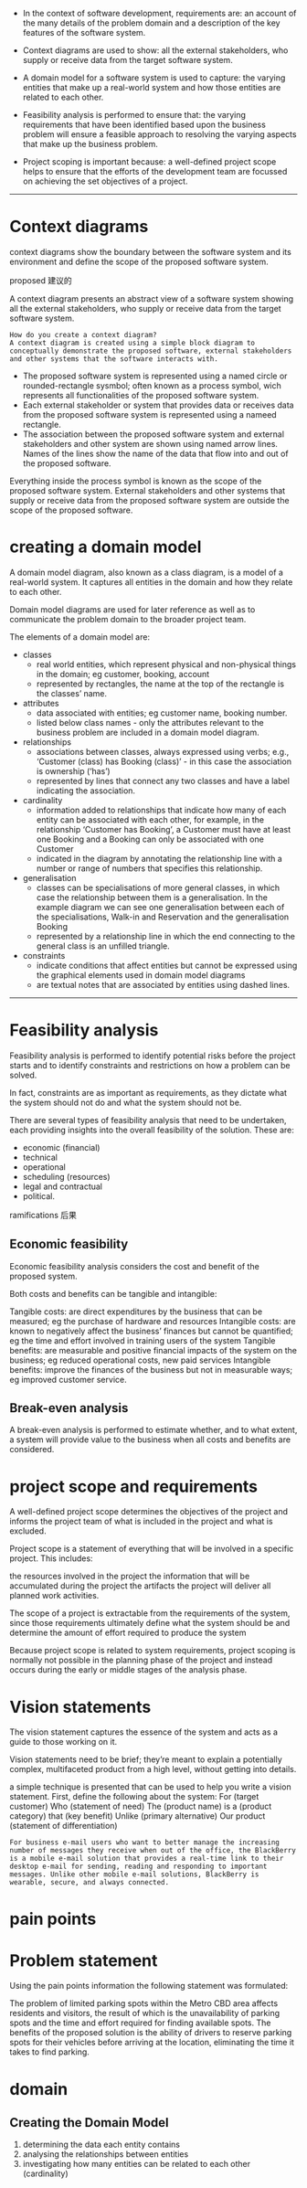 - In the context of software development, requirements are:
  an account of the many details of the problem domain and a description of the key features of the software system.

- Context diagrams are used to show:
  all the external stakeholders, who supply or receive data from the target software system.

- A domain model for a software system is used to capture:
  the varying entities that make up a real-world system and how those entities are related to each other.

- Feasibility analysis is performed to ensure that:
  the varying requirements that have been identified based upon the business problem will ensure a feasible approach to resolving the varying aspects that make up the business problem.

- Project scoping is important because:
  a well-defined project scope helps to ensure that the efforts of the development team are focussed on achieving the set objectives of a project.

---
# Context diagrams
context diagrams show the boundary between the software system and its environment and define the scope of the proposed software system.

proposed 建议的

A context diagram presents an abstract view of a software system showing all the external stakeholders, who supply or receive data from the target software system.

~~~
How do you create a context diagram?
A context diagram is created using a simple block diagram to conceptually demonstrate the proposed software, external stakeholders and other systems that the software interacts with.
~~~
- The proposed software system is represented using a named circle or rounded-rectangle sysmbol; often known as a process symbol, wich represents all functionalities of the proposed software system.
- Each external stakeholder or system that provides data or receives data from the proposed software system is represented using a nameed rectangle.
- The association between the proposed software system and external stakeholders and other system are shown using named arrow lines. Names of the lines show the name of the data that flow into and out of the proposed software.

Everything inside the process symbol is known as the scope of the proposed software system.
External stakeholders and other systems that supply or receive data from the proposed software system are outside the scope of the proposed software.

# creating a domain model
A domain model diagram, also known as a class diagram, is a model of a real-world system. It captures all entities in the domain and how they relate to each other.

Domain model diagrams are used for later reference as well as to communicate the problem domain to the broader project team.

The elements of a domain model are:
- classes
  -  real world entities, which represent physical and non-physical things in the domain; eg customer, booking, account
  -  represented by rectangles, the name at the top of the rectangle is the classes’ name.
- attributes
  -  data associated with entities; eg customer name, booking number.
  -  listed below class names - only the attributes relevant to the business problem are included in a domain model diagram.
- relationships
  - associations between classes, always expressed using verbs; e.g., ‘Customer (class) has Booking (class)’ - in this case the association is ownership (‘has’)
  - represented by lines that connect any two classes and have a label indicating the association.
- cardinality
  - information added to relationships that indicate how many of each entity can be associated with each other, for example, in the relationship ‘Customer has Booking’, a Customer must have at least one Booking and a Booking can only be associated with one Customer
  - indicated in the diagram by annotating the relationship line with a number or range of numbers that specifies this relationship.
- generalisation
  - classes can be specialisations of more general classes, in which case the relationship between them is a generalisation. In the example diagram we can see one generalisation between each of the specialisations, Walk-in and Reservation and the generalisation Booking
  - represented by a relationship line in which the end connecting to the general class is an unfilled triangle.
- constraints
  - indicate conditions that affect entities but cannot be expressed using the graphical elements used in domain model diagrams
  - are textual notes that are associated by entities using dashed lines.
---

# Feasibility analysis
Feasibility analysis is performed to identify potential risks before the project starts and to identify constraints and restrictions on how a problem can be solved.

In fact, constraints are as important as requirements, as they dictate what the system should not do and what the system should not be.

There are several types of feasibility analysis that need to be undertaken, each providing insights into the overall feasibility of the solution. These are:
- economic (financial)
- technical
- operational
- scheduling (resources)
- legal and contractual
- political.


ramifications 后果
## Economic feasibility
Economic feasibility analysis considers the cost and benefit of the proposed system.

Both costs and benefits can be tangible and intangible:

Tangible costs: are direct expenditures by the business that can be measured; eg the purchase of hardware and resources
Intangible costs: are known to negatively affect the business’ finances but cannot be quantified; eg the time and effort involved in training users of the system
Tangible benefits: are measurable and positive financial impacts of the system on the business; eg reduced operational costs, new paid services
Intangible benefits: improve the finances of the business but not in measurable ways; eg improved customer service.

## Break-even analysis
A break-even analysis is performed to estimate whether, and to what extent, a system will provide value to the business when all costs and benefits are considered.

# project scope and requirements
A well-defined project scope determines the objectives of the project and informs the project team of what is included in the project and what is excluded.

Project scope is a statement of everything that will be involved in a specific project. This includes:

the resources involved in the project
the information that will be accumulated during the project
the artifacts the project will deliver
all planned work activities.

The scope of a project is extractable from the requirements of the system, since those requirements ultimately define what the system should be and determine the amount of effort required to produce the system

Because project scope is related to system requirements, project scoping is normally not possible in the planning phase of the project and instead occurs during the early or middle stages of the analysis phase.

# Vision statements
The vision statement captures the essence of the system and acts as a guide to those working on it.

Vision statements need to be brief; they’re meant to explain a potentially complex, multifaceted product from a high level, without getting into details.

a simple technique is presented that can be used to help you write a vision statement. First, define the following about the system:
For (target customer)
Who (statement of need)
The (product name) is a (product category) that (key benefit)
Unlike (primary alternative)
Our product (statement of differentiation)
~~~
For business e-mail users who want to better manage the increasing number of messages they receive when out of the office, the BlackBerry is a mobile e-mail solution that provides a real-time link to their desktop e-mail for sending, reading and responding to important messages. Unlike other mobile e-mail solutions, BlackBerry is wearable, secure, and always connected.
~~~

# pain points

# Problem statement
Using the pain points information the following statement was formulated:

The problem of limited parking spots within the Metro CBD area affects residents and visitors, the result of which is the unavailability of parking spots and the time and effort required for finding available spots. The benefits of the proposed solution is the ability of drivers to reserve parking spots for their vehicles before arriving at the location, eliminating the time it takes to find parking.

# domain 
## Creating the Domain Model
1. determining the data each entity contains
2. analysing the relationships between entities
3. investigating how many entities can be related to each other (cardinality)



